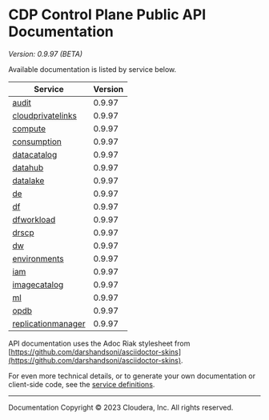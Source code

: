 # CDP Control Plane Public API Documentation

*Version: 0.9.97 (BETA)*

Available documentation is listed by service below.

| Service | Version |
| --- | --- |
| [audit](./audit/index.html) | 0.9.97 |
| [cloudprivatelinks](./cloudprivatelinks/index.html) | 0.9.97 |
| [compute](./compute/index.html) | 0.9.97 |
| [consumption](./consumption/index.html) | 0.9.97 |
| [datacatalog](./datacatalog/index.html) | 0.9.97 |
| [datahub](./datahub/index.html) | 0.9.97 |
| [datalake](./datalake/index.html) | 0.9.97 |
| [de](./de/index.html) | 0.9.97 |
| [df](./df/index.html) | 0.9.97 |
| [dfworkload](./dfworkload/index.html) | 0.9.97 |
| [drscp](./drscp/index.html) | 0.9.97 |
| [dw](./dw/index.html) | 0.9.97 |
| [environments](./environments/index.html) | 0.9.97 |
| [iam](./iam/index.html) | 0.9.97 |
| [imagecatalog](./imagecatalog/index.html) | 0.9.97 |
| [ml](./ml/index.html) | 0.9.97 |
| [opdb](./opdb/index.html) | 0.9.97 |
| [replicationmanager](./replicationmanager/index.html) | 0.9.97 |

API documentation uses the Adoc Riak stylesheet from
[https://github.com/darshandsoni/asciidoctor-skins](https://github.com/darshandsoni/asciidoctor-skins).

For even more technical details, or to generate your own documentation or client-side code, see the
[service definitions](swagger/).

----

Documentation Copyright © 2023 Cloudera, Inc. All rights reserved.


